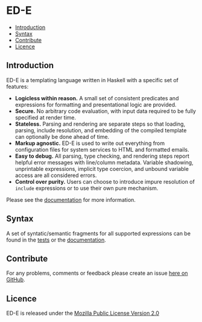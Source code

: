# ED-E

* [Introduction](#introduction)
* [Syntax](#syntax)
* [Contribute](#contribute)
* [Licence](#licence)


## Introduction

ED-E is a templating language written in Haskell with a specific set of features:

* **Logicless within reason.** A small set of consistent predicates
  and expressions for formatting and presentational logic are provided.
* **Secure.** No arbitrary code evaluation, with input data required to be fully specified
  at render time.
* **Stateless.** Parsing and rendering are separate steps so that loading, parsing,
  include resolution, and embedding of the compiled template can optionally be
  done ahead of time.
* **Markup agnostic.** ED-E is used to write out everything from configuration files for
  system services to HTML and formatted emails.
* **Easy to debug.** All parsing, type checking, and rendering steps report helpful
  error messages with line/column metadata. Variable shadowing, unprintable expressions,
  implicit type coercion, and unbound variable access are all considered errors.
* **Control over purity.** Users can choose to introduce impure resolution of
  `include` expressions or to use their own pure mechanism.

Please see the [documentation](http://brendanhay.github.io/ed-e/Text-EDE.html)
for more information.


## Syntax

A set of syntatic/semantic fragments for all supported expressions can be
found in the [tests](test/resources) or the [documentation](http://brendanhay.github.io/ed-e/Text-EDE.html#syntax).


## Contribute

For any problems, comments or feedback please create an issue [here on GitHub](github.com/brendanhay/ed-e/issues).


## Licence

ED-E is released under the [Mozilla Public License Version 2.0](http://www.mozilla.org/MPL/)
